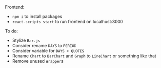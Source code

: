Frontend:
- `npm i` to install packages
- `react-scripts start` to run frontend on localhost:3000

To do:
- Stylize `Bar.js`
- Consider rename `DAYS` to `PERIOD`
- Consider variable for `DAYS + QUOTES`
- Rename `Chart` to `BarChart` and `Graph` to `LineChart` or something like that
- Remove unused `Wrapper`s
